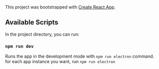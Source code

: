 This project was bootstrapped with [Create React App](https://github.com/facebook/create-react-app).

## Available Scripts

In the project directory, you can run:

### `npm run dev`

Runs the app in the development mode with  `npm run electron` command.<br />
for each app instance you want, run `npm run electron`

